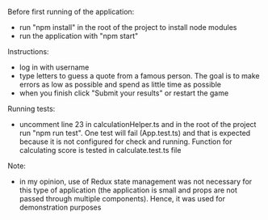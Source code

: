 Before first running of the application: 
 - run "npm install" in the root of the project to install node modules
 - run the application with "npm start"

Instructions:
 - log in with username
 - type letters to guess a quote from a famous person. The goal is to make errors as low as possible and spend as little time as possible
 - when you finish click "Submit your results" or restart the game

Running tests: 
 - uncomment line 23 in calculationHelper.ts and in the root of the project run "npm run test". One test will fail (App.test.ts) and that is expected because it is not configured for check and running. Function for calculating score is tested in calculate.test.ts file

Note: 
 - in my opinion, use of Redux state management was not necessary for this type of application (the application is small and props are not passed through multiple components). Hence, it was used for demonstration purposes

